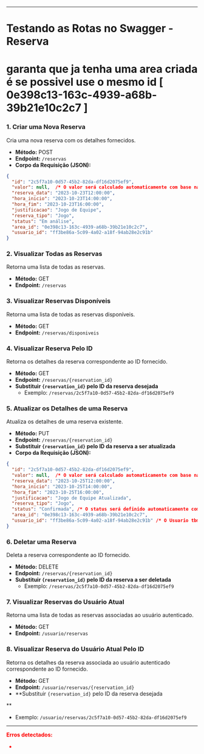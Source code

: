 
---

# Testando as Rotas no Swagger - Reserva 

# garanta que ja tenha uma area criada é se possivel use o mesmo id [ 0e398c13-163c-4939-a68b-39b21e10c2c7 ]

### 1. Criar uma Nova Reserva
Cria uma nova reserva com os detalhes fornecidos.

- **Método:** POST
- **Endpoint:** `/reservas`
- **Corpo da Requisição (JSON):** 
```json
{
  "id": "2c5f7a10-0d57-45b2-82da-df16d2075ef9",
  "valor": null,  /* O valor será calculado automaticamente com base nas horas de início e fim */
  "reserva_data": "2023-10-23T12:00:00",
  "hora_inicio": "2023-10-23T14:00:00",
  "hora_fim": "2023-10-23T16:00:00",
  "justificacao": "Jogo de Equipe",
  "reserva_tipo": "Jogo",
  "status": "Em análise",
  "area_id": "0e398c13-163c-4939-a68b-39b21e10c2c7",
  "usuario_id": "ff3be86a-5c09-4a02-a18f-94ab28e2c91b"
}
```

### 2. Visualizar Todas as Reservas
Retorna uma lista de todas as reservas.

- **Método:** GET
- **Endpoint:** `/reservas`

### 3. Visualizar Reservas Disponíveis
Retorna uma lista de todas as reservas disponíveis.

- **Método:** GET
- **Endpoint:** `/reservas/disponiveis`

### 4. Visualizar Reserva Pelo ID
Retorna os detalhes da reserva correspondente ao ID fornecido.

- **Método:** GET
- **Endpoint:** `/reservas/{reservation_id}`
- **Substituir `{reservation_id}` pelo ID da reserva desejada**
  - Exemplo: `/reservas/2c5f7a10-0d57-45b2-82da-df16d2075ef9`

### 5. Atualizar os Detalhes de uma Reserva
Atualiza os detalhes de uma reserva existente.

- **Método:** PUT
- **Endpoint:** `/reservas/{reservation_id}`
- **Substituir `{reservation_id}` pelo ID da reserva a ser atualizada**
- **Corpo da Requisição (JSON):** 
```json
{
  "id": "2c5f7a10-0d57-45b2-82da-df16d2075ef9",
  "valor": null,  /* O valor será calculado automaticamente com base nas horas de início e fim */
  "reserva_data": "2023-10-25T12:00:00",
  "hora_inicio": "2023-10-25T14:00:00",
  "hora_fim": "2023-10-25T16:00:00",
  "justificacao": "Jogo de Equipe Atualizada",
  "reserva_tipo": "Jogo",
  "status": "Confirmada", /* O status será definido automaticamente com base em que? */
  "area_id": "0e398c13-163c-4939-a68b-39b21e10c2c7",
  "usuario_id": "ff3be86a-5c09-4a02-a18f-94ab28e2c91b" /* O Usuario tbm não precisa ser o mesmo que criou area.*/
}
```

### 6. Deletar uma Reserva
Deleta a reserva correspondente ao ID fornecido.

- **Método:** DELETE
- **Endpoint:** `/reservas/{reservation_id}`
- **Substituir `{reservation_id}` pelo ID da reserva a ser deletada**
  - Exemplo: `/reservas/2c5f7a10-0d57-45b2-82da-df16d2075ef9`

### 7. Visualizar Reservas do Usuário Atual
Retorna uma lista de todas as reservas associadas ao usuário autenticado.

- **Método:** GET
- **Endpoint:** `/usuario/reservas`

### 8. Visualizar Reserva do Usuário Atual Pelo ID
Retorna os detalhes da reserva associada ao usuário autenticado correspondente ao ID fornecido.

- **Método:** GET
- **Endpoint:** `/usuario/reservas/{reservation_id}`
- **Substituir `{reservation_id}` pelo ID da reserva desejada

**
  - Exemplo: `/usuario/reservas/2c5f7a10-0d57-45b2-82da-df16d2075ef9`

---

<div style="color:red;">
<strong>Erros detectados:</strong> 

- 